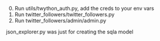 0. Run utils/twython_auth.py, add the creds to your env vars
1. Run twitter_followers/twitter_followers.py
2. Run twitter_followers/admin/admin.py


json_explorer.py was just for creating the sqla model

